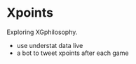 # Xpoints
Exploring XGphilosophy.
- use understat data live
- a bot to tweet xpoints after each game

